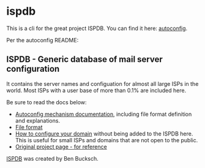 # ispdb

This is a cli for the great project ISPDB. You can find it here: [autoconfig](https://github.com/thunderbird/autoconfig).

Per the autoconfig README:

## ISPDB - Generic database of mail server configuration

It contains the server names and configuation for almost all large ISPs in the world. Most ISPs with a user base of
more than 0.1% are included here.

Be sure to read the docs below:

* [Autoconfig mechanism documentation](https://www.bucksch.org/1/projects/thunderbird/autoconfiguration/),
including file format definition and explanations.
* [File format](https://www.bucksch.org/1/projects/thunderbird/autoconfiguration/config-file-format.html)
* [How to configure your domain](https://www.bucksch.org/1/projects/thunderbird/autoconfiguration/#Configuration_server_at_ISP)
without being added to the ISPDB here. This is useful for small ISPs and domains that are not open to the public.
* [Original project page - for reference](https://wiki.mozilla.org/Thunderbird:Autoconfiguration)

[ISPDB](https://github.com/thunderbird/autoconfig) was created by Ben Bucksch.
